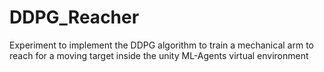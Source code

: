 # DDPG_Reacher
Experiment to implement the DDPG algorithm to train a mechanical arm to reach for a moving target inside the unity ML-Agents virtual environment
